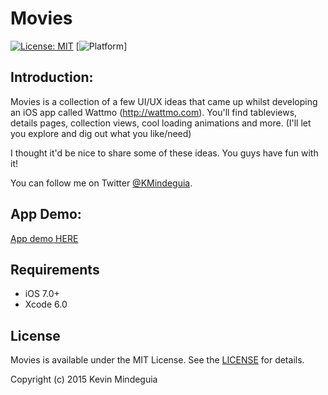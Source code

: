 


# Movies 
[![License: MIT](https://img.shields.io/badge/license-MIT-blue.svg?style=flat)](https://github.com/PhamBaTho/BTNavigationDropdownMenu/blob/master/LICENSE)
[![Platform](https://img.shields.io/cocoapods/p/Hokusai.svg?style=flat)]

## Introduction:
Movies is a collection of a few UI/UX ideas that came up whilst developing an iOS app called Wattmo (http://wattmo.com).
You'll find tableviews, details pages, collection views, cool loading animations and more. (I'll let you explore and dig out what you like/need)

I thought it'd be nice to share some of these ideas. You guys have fun with it! 

You can follow me on Twitter [@KMindeguia](https://twitter.com/KMindeguia).

## App Demo:
[App demo HERE](https://appetize.io/app/va6vwedcp9rn111j1yk5dk9638?device=iphone6&scale=100&orientation=portrait)

## Requirements
- iOS 7.0+
- Xcode 6.0


## License
Movies is available under the MIT License. See the [LICENSE](https://github.com/KMindeguia/movies/blob/master/LICENSE.md) for details.

Copyright (c) 2015 Kevin Mindeguia

